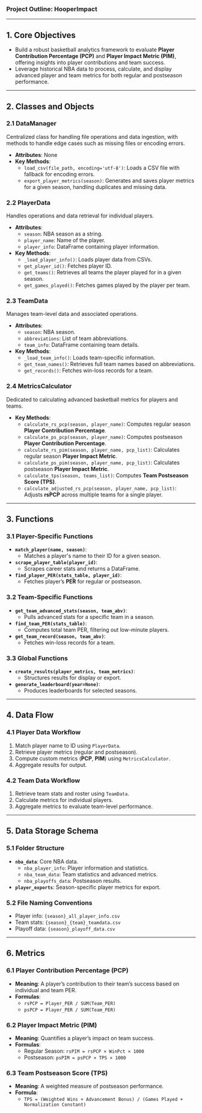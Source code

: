 ### Project Outline: HooperImpact

---

## **1. Core Objectives**
- Build a robust basketball analytics framework to evaluate **Player Contribution Percentage (PCP)** and **Player Impact Metric (PIM)**, offering insights into player contributions and team success.
- Leverage historical NBA data to process, calculate, and display advanced player and team metrics for both regular and postseason performance.

---

## **2. Classes and Objects**
### 2.1 **DataManager**
Centralized class for handling file operations and data ingestion, with methods to handle edge cases such as missing files or encoding errors.

- **Attributes**: None
- **Key Methods**:
  - `load_csv(file_path, encoding='utf-8')`: Loads a CSV file with fallback for encoding errors.
  - `export_player_metrics(season)`: Generates and saves player metrics for a given season, handling duplicates and missing data.

### 2.2 **PlayerData**
Handles operations and data retrieval for individual players.

- **Attributes**:
  - `season`: NBA season as a string.
  - `player_name`: Name of the player.
  - `player_info`: DataFrame containing player information.
- **Key Methods**:
  - `_load_player_info()`: Loads player data from CSVs.
  - `get_player_id()`: Fetches player ID.
  - `get_teams()`: Retrieves all teams the player played for in a given season.
  - `get_games_played()`: Fetches games played by the player per team.

### 2.3 **TeamData**
Manages team-level data and associated operations.

- **Attributes**:
  - `season`: NBA season.
  - `abbreviations`: List of team abbreviations.
  - `team_info`: DataFrame containing team details.
- **Key Methods**:
  - `_load_team_info()`: Loads team-specific information.
  - `get_team_names()`: Retrieves full team names based on abbreviations.
  - `get_records()`: Fetches win-loss records for a team.

### 2.4 **MetricsCalculator**
Dedicated to calculating advanced basketball metrics for players and teams.

- **Key Methods**:
  - `calculate_rs_pcp(season, player_name)`: Computes regular season **Player Contribution Percentage**.
  - `calculate_ps_pcp(season, player_name)`: Computes postseason **Player Contribution Percentage**.
  - `calculate_rs_pim(season, player_name, pcp_list)`: Calculates regular season **Player Impact Metric**.
  - `calculate_ps_pim(season, player_name, pcp_list)`: Calculates postseason **Player Impact Metric**.
  - `calculate_tps(season, teams_list)`: Computes **Team Postseason Score (TPS)**.
  - `calculate_adjusted_rs_pcp(season, player_name, pcp_list)`: Adjusts **rsPCP** across multiple teams for a single player.

---

## **3. Functions**
### 3.1 **Player-Specific Functions**
- **`match_player(name, season)`**:
  - Matches a player's name to their ID for a given season.
- **`scrape_player_table(player_id)`**:
  - Scrapes career stats and returns a DataFrame.
- **`find_player_PER(stats_table, player_id)`**:
  - Fetches player’s **PER** for regular or postseason.

### 3.2 **Team-Specific Functions**
- **`get_team_advanced_stats(season, team_abv)`**:
  - Pulls advanced stats for a specific team in a season.
- **`find_team_PER(stats_table)`**:
  - Computes total team PER, filtering out low-minute players.
- **`get_team_record(season, team_abv)`**:
  - Fetches win-loss records for a team.

### 3.3 **Global Functions**
- **`create_results(player_metrics, team_metrics)`**:
  - Structures results for display or export.
- **`generate_leaderboard(year=None)`**:
  - Produces leaderboards for selected seasons.

---

## **4. Data Flow**
### 4.1 **Player Data Workflow**
1. Match player name to ID using `PlayerData`.
2. Retrieve player metrics (regular and postseason).
3. Compute custom metrics (**PCP**, **PIM**) using `MetricsCalculator`.
4. Aggregate results for output.

### 4.2 **Team Data Workflow**
1. Retrieve team stats and roster using `TeamData`.
2. Calculate metrics for individual players.
3. Aggregate metrics to evaluate team-level performance.

---

## **5. Data Storage Schema**
### **5.1 Folder Structure**
- **`nba_data`**: Core NBA data.
  - `nba_player_info`: Player information and statistics.
  - `nba_team_data`: Team statistics and advanced metrics.
  - `nba_playoffs_data`: Postseason results.
- **`player_exports`**: Season-specific player metrics for export.

### **5.2 File Naming Conventions**
- Player info: `{season}_all_player_info.csv`
- Team stats: `{season}_{team}_teamdata.csv`
- Playoff data: `{season}_playoff_data.csv`

---

## **6. Metrics**
### 6.1 **Player Contribution Percentage (PCP)**
- **Meaning**: A player’s contribution to their team’s success based on individual and team PER.
- **Formulas**:
  - `rsPCP = Player_PER / SUM(Team_PER)`
  - `psPCP = Player_PER / SUM(Team_PER)`

### 6.2 **Player Impact Metric (PIM)**
- **Meaning**: Quantifies a player’s impact on team success.
- **Formulas**:
  - Regular Season: `rsPIM = rsPCP × WinPct × 1000`
  - Postseason: `psPIM = psPCP × TPS × 1000`

### 6.3 **Team Postseason Score (TPS)**
- **Meaning**: A weighted measure of postseason performance.
- **Formula**:
  - `TPS = (Weighted Wins + Advancement Bonus) / (Games Played + Normalization Constant)`
